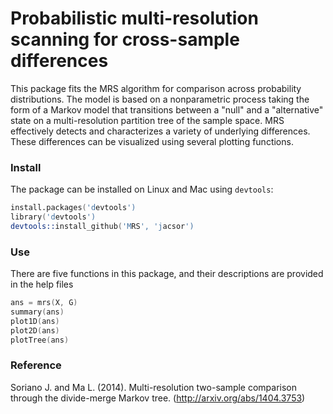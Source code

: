 Probabilistic multi-resolution scanning for cross-sample differences
================================

This package fits the MRS algorithm for comparison across probability distributions. 
The model is based on a nonparametric process taking the form of a Markov model that transitions 
between a "null" and a "alternative" state on a multi-resolution partition tree of the sample space.
MRS effectively detects and characterizes a variety of underlying differences. 
These differences can be visualized using several plotting functions.

### Install
The package can be installed on Linux and Mac using `devtools`:

```S
install.packages('devtools')
library('devtools')
devtools::install_github('MRS', 'jacsor')
```

### Use
There are five functions in this package, and their descriptions are provided in the help files

```S
ans = mrs(X, G)
summary(ans)
plot1D(ans)
plot2D(ans)
plotTree(ans)
```

### Reference
Soriano J. and Ma L. (2014). Multi-resolution two-sample comparison through the divide-merge Markov tree. (http://arxiv.org/abs/1404.3753)
